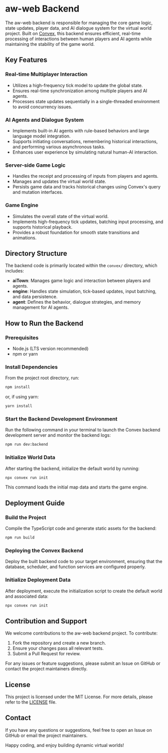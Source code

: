 # aw-web Backend

The aw-web backend is responsible for managing the core game logic, state updates, player data, and
AI dialogue system for the virtual world project. Built on [Convex](https://www.convex.dev), this
backend ensures efficient, real-time processing of interactions between human players and AI agents
while maintaining the stability of the game world.

## Key Features

### Real-time Multiplayer Interaction

- Utilizes a high-frequency tick model to update the global state.
- Ensures real-time synchronization among multiple players and AI agents.
- Processes state updates sequentially in a single-threaded environment to avoid concurrency issues.

### AI Agents and Dialogue System

- Implements built-in AI agents with rule-based behaviors and large language model integration.
- Supports initiating conversations, remembering historical interactions, and performing various
  asynchronous tasks.
- Enhances user experience by simulating natural human-AI interaction.

### Server-side Game Logic

- Handles the receipt and processing of inputs from players and agents.
- Manages and updates the virtual world state.
- Persists game data and tracks historical changes using Convex's query and mutation interfaces.

### Game Engine

- Simulates the overall state of the virtual world.
- Implements high-frequency tick updates, batching input processing, and supports historical
  playback.
- Provides a robust foundation for smooth state transitions and animations.

## Directory Structure

The backend code is primarily located within the `convex/` directory, which includes:

- **aiTown**: Manages game logic and interaction between players and agents.
- **engine**: Handles state simulation, tick-based updates, input batching, and data persistence.
- **agent**: Defines the behavior, dialogue strategies, and memory management for AI agents.

## How to Run the Backend

### Prerequisites

- Node.js (LTS version recommended)
- npm or yarn

### Install Dependencies

From the project root directory, run:

```bash
npm install
```

or, if using yarn:

```bash
yarn install
```

### Start the Backend Development Environment

Run the following command in your terminal to launch the Convex backend development server and
monitor the backend logs:

```bash
npm run dev:backend
```

### Initialize World Data

After starting the backend, initialize the default world by running:

```bash
npx convex run init
```

This command loads the initial map data and starts the game engine.

## Deployment Guide

### Build the Project

Compile the TypeScript code and generate static assets for the backend:

```bash
npm run build
```

### Deploying the Convex Backend

Deploy the built backend code to your target environment, ensuring that the database, scheduler, and
function services are configured properly.

### Initialize Deployment Data

After deployment, execute the initialization script to create the default world and associated data:

```bash
npx convex run init
```

## Contribution and Support

We welcome contributions to the aw-web backend project. To contribute:

1. Fork the repository and create a new branch.
2. Ensure your changes pass all relevant tests.
3. Submit a Pull Request for review.

For any issues or feature suggestions, please submit an Issue on GitHub or contact the project
maintainers directly.

## License

This project is licensed under the MIT License. For more details, please refer to the
[LICENSE](LICENSE) file.

## Contact

If you have any questions or suggestions, feel free to open an Issue on GitHub or email the project
maintainers.

Happy coding, and enjoy building dynamic virtual worlds!
